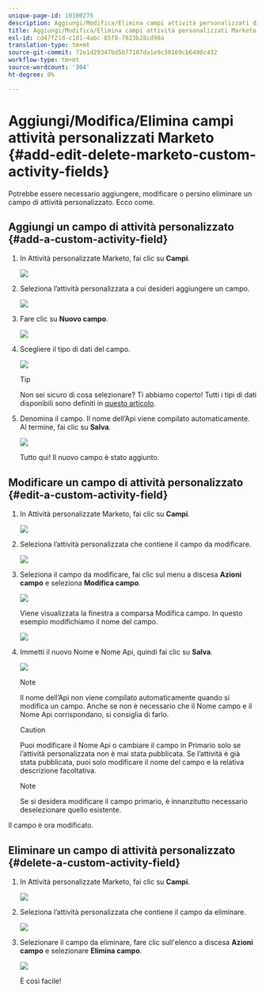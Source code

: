 ```yaml
---
unique-page-id: 10100275
description: Aggiungi/Modifica/Elimina campi attività personalizzati di Marketo - Documenti Marketo - Documentazione del prodotto
title: Aggiungi/Modifica/Elimina campi attività personalizzati Marketo
exl-id: cd47f21d-c1d1-4abc-85f8-7823b28cd98a
translation-type: tm+mt
source-git-commit: 72e1d29347bd5b77107da1e9c30169cb6490c432
workflow-type: tm+mt
source-wordcount: '304'
ht-degree: 0%

---
```


# Aggiungi/Modifica/Elimina campi attività personalizzati Marketo {#add-edit-delete-marketo-custom-activity-fields}

Potrebbe essere necessario aggiungere, modificare o persino eliminare un campo di attività personalizzato. Ecco come.

## Aggiungi un campo di attività personalizzato {#add-a-custom-activity-field}

1. In Attività personalizzate Marketo, fai clic su **Campi**.

   ![](assets/one-3.png)

1. Seleziona l’attività personalizzata a cui desideri aggiungere un campo.

   ![](assets/two-3.png)

1. Fare clic su **Nuovo campo**.

   ![](assets/three-3.png)

1. Scegliere il tipo di dati del campo.

   ![](assets/four-3.png)

   >[!TIP]
   >
   >Non sei sicuro di cosa selezionare? Ti abbiamo coperto! Tutti i tipi di dati disponibili sono definiti in [questo articolo](/help/marketo/product-docs/administration/field-management/custom-field-type-glossary.md).

1. Denomina il campo. Il nome dell’Api viene compilato automaticamente. Al termine, fai clic su **Salva**.

   ![](assets/five-3.png)

   Tutto qui! Il nuovo campo è stato aggiunto.

## Modificare un campo di attività personalizzato {#edit-a-custom-activity-field}

1. In Attività personalizzate Marketo, fai clic su **Campi**.

   ![](assets/one-3.png)

1. Seleziona l’attività personalizzata che contiene il campo da modificare.

   ![](assets/seven.png)

1. Seleziona il campo da modificare, fai clic sul menu a discesa **Azioni campo** e seleziona **Modifica campo**.

   ![](assets/eight.png)

   Viene visualizzata la finestra a comparsa Modifica campo. In questo esempio modifichiamo il nome del campo.

   ![](assets/nine.png)

1. Immetti il nuovo Nome e Nome Api, quindi fai clic su **Salva**.

   ![](assets/ten.png)

   >[!NOTE]
   >
   >Il nome dell’Api non viene compilato automaticamente quando si modifica un campo. Anche se non è necessario che il Nome campo e il Nome Api corrispondano, si consiglia di farlo.

   >[!CAUTION]
   >
   >Puoi modificare il Nome Api o cambiare il campo in Primario solo se l’attività personalizzata non è mai stata pubblicata. Se l’attività è già stata pubblicata, puoi solo modificare il nome del campo e la relativa descrizione facoltativa.

   >[!NOTE]
   >
   >Se si desidera modificare il campo primario, è innanzitutto necessario deselezionare quello esistente.

Il campo è ora modificato.

## Eliminare un campo di attività personalizzato {#delete-a-custom-activity-field}

1. In Attività personalizzate Marketo, fai clic su **Campi**.

   ![](assets/one-3.png)

1. Seleziona l’attività personalizzata che contiene il campo da eliminare.

   ![](assets/twelve.png)

1. Selezionare il campo da eliminare, fare clic sull&#39;elenco a discesa **Azioni campo** e selezionare **Elimina campo**.

   ![](assets/thirteen.png)

   È così facile!
